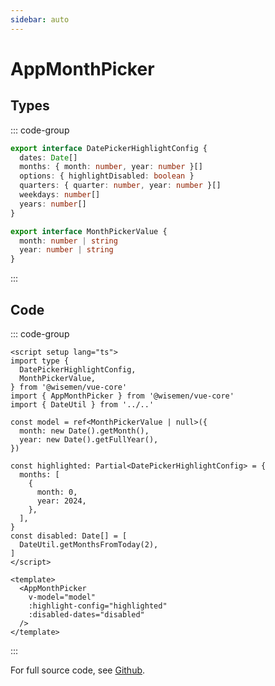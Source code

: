 ```yaml
---
sidebar: auto
---
```



# AppMonthPicker

<!-- @include: ./app-month-picker-meta.md -->

## Types
::: code-group
```ts [DatePickerHighlightConfig]
export interface DatePickerHighlightConfig {
  dates: Date[]
  months: { month: number, year: number }[]
  options: { highlightDisabled: boolean }
  quarters: { quarter: number, year: number }[]
  weekdays: number[]
  years: number[]
}
```
```ts [MonthPickerValue]
export interface MonthPickerValue {
  month: number | string
  year: number | string
}

```
:::

## Code

::: code-group
```vue [Usage]
<script setup lang="ts">
import type {
  DatePickerHighlightConfig,
  MonthPickerValue,
} from '@wisemen/vue-core'
import { AppMonthPicker } from '@wisemen/vue-core'
import { DateUtil } from '../..'

const model = ref<MonthPickerValue | null>({
  month: new Date().getMonth(),
  year: new Date().getFullYear(),
})

const highlighted: Partial<DatePickerHighlightConfig> = {
  months: [
    {
      month: 0,
      year: 2024,
    },
  ],
}
const disabled: Date[] = [
  DateUtil.getMonthsFromToday(2),
]
</script>
  
<template>
  <AppMonthPicker
    v-model="model"
    :highlight-config="highlighted"
    :disabled-dates="disabled"
  />
</template>
```
:::

For full source code, see [Github](https://github.com/wisemen-digital/vue-core/blob/main/packages/components/src/components/date/month/AppMonthPicker.vue).
